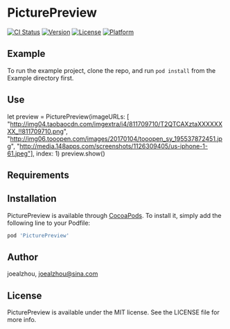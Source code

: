 # PicturePreview

[![CI Status](http://img.shields.io/travis/joealzhou/PicturePreview.svg?style=flat)](https://travis-ci.org/joealzhou/PicturePreview)
[![Version](https://img.shields.io/cocoapods/v/PicturePreview.svg?style=flat)](http://cocoapods.org/pods/PicturePreview)
[![License](https://img.shields.io/cocoapods/l/PicturePreview.svg?style=flat)](http://cocoapods.org/pods/PicturePreview)
[![Platform](https://img.shields.io/cocoapods/p/PicturePreview.svg?style=flat)](http://cocoapods.org/pods/PicturePreview)

## Example

To run the example project, clone the repo, and run `pod install` from the Example directory first.

## Use
let preview = PicturePreview(imageURLs: [
            "http://img04.taobaocdn.com/imgextra/i4/811709710/T2QTCAXztaXXXXXXXX_!!811709710.png",
             "http://img06.tooopen.com/images/20170104/tooopen_sy_195537872451.jpg",
             "http://media.148apps.com/screenshots/1126309405/us-iphone-1-61.jpeg"], index: 1)
        preview.show()
        
## Requirements

## Installation

PicturePreview is available through [CocoaPods](http://cocoapods.org). To install
it, simply add the following line to your Podfile:

```ruby
pod 'PicturePreview'
```

## Author

joealzhou, joealzhou@sina.com

## License

PicturePreview is available under the MIT license. See the LICENSE file for more info.
